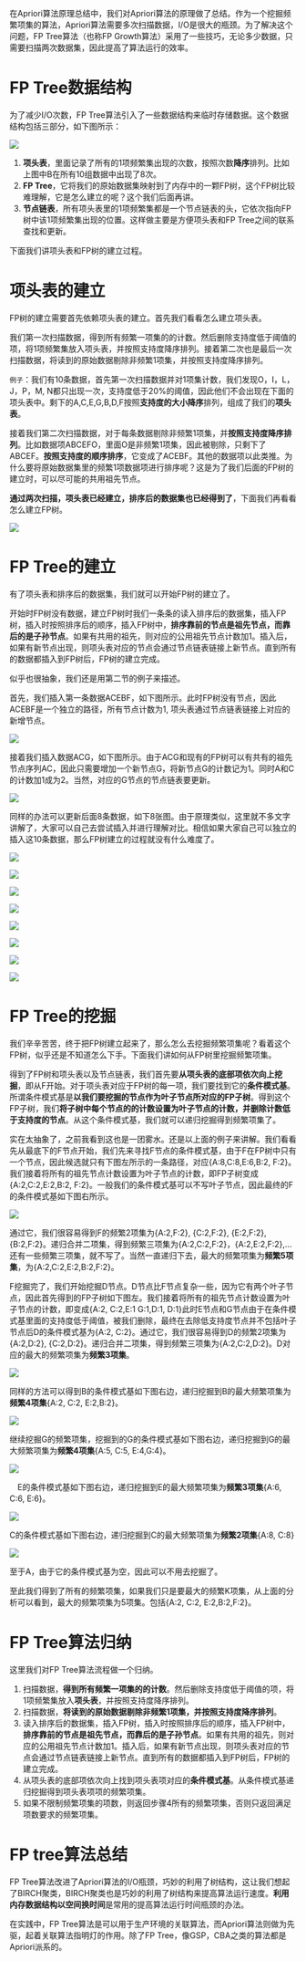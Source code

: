 在Apriori算法原理总结中，我们对Apriori算法的原理做了总结。作为一个挖掘频繁项集的算法，Apriori算法需要多次扫描数据，I/O是很大的瓶颈。为了解决这个问题，FP Tree算法（也称FP Growth算法）采用了一些技巧，无论多少数据，只需要扫描两次数据集，因此提高了算法运行的效率。



# FP Tree数据结构

为了减少I/O次数，FP Tree算法引入了一些数据结构来临时存储数据。这个数据结构包括三部分，如下图所示：

![](https://gitee.com/liuhuihe/Ehe/raw/master/images/FP_Tree-20201215-223659-845557.png)

1. **项头表**，里面记录了所有的1项频繁集出现的次数，按照次数**降序**排列。比如上图中B在所有10组数据中出现了8次。
2. **FP Tree**，它将我们的原始数据集映射到了内存中的一颗FP树，这个FP树比较难理解，它是怎么建立的呢？这个我们后面再讲。
3. **节点链表**，所有项头表里的1项频繁集都是一个节点链表的头，它依次指向FP树中该1项频繁集出现的位置。这样做主要是方便项头表和FP Tree之间的联系查找和更新。

下面我们讲项头表和FP树的建立过程。



# 项头表的建立

FP树的建立需要首先依赖项头表的建立。首先我们看看怎么建立项头表。

我们第一次扫描数据，得到所有频繁一项集的的计数。然后删除支持度低于阈值的项，将1项频繁集放入项头表，并按照支持度降序排列。接着第二次也是最后一次扫描数据，将读到的原始数据剔除非频繁1项集，并按照支持度降序排列。

`例子`：我们有10条数据，首先第一次扫描数据并对1项集计数，我们发现O，I，L，J，P，M, N都只出现一次，支持度低于20%的阈值，因此他们不会出现在下面的项头表中。剩下的A,C,E,G,B,D,F按照**支持度的大小降序**排列，组成了我们的**项头表**。

接着我们第二次扫描数据，对于每条数据剔除非频繁1项集，并**按照支持度降序排列**。比如数据项ABCEFO，里面O是非频繁1项集，因此被剔除，只剩下了ABCEF。**按照支持度的顺序排序**，它变成了ACEBF。其他的数据项以此类推。为什么要将原始数据集里的频繁1项数据项进行排序呢？这是为了我们后面的FP树的建立时，可以尽可能的共用祖先节点。

**通过两次扫描，项头表已经建立，排序后的数据集也已经得到了**，下面我们再看看怎么建立FP树。

![](https://gitee.com/liuhuihe/Ehe/raw/master/images/FP_Tree-20201215-223659-859647.png)

# FP Tree的建立

有了项头表和排序后的数据集，我们就可以开始FP树的建立了。

开始时FP树没有数据，建立FP树时我们一条条的读入排序后的数据集，插入FP树，插入时按照排序后的顺序，插入FP树中，**排序靠前的节点是祖先节点，而靠后的是子孙节点**。如果有共用的祖先，则对应的公用祖先节点计数加1。插入后，如果有新节点出现，则项头表对应的节点会通过节点链表链接上新节点。直到所有的数据都插入到FP树后，FP树的建立完成。

似乎也很抽象，我们还是用第二节的例子来描述。

首先，我们插入第一条数据ACEBF，如下图所示。此时FP树没有节点，因此ACEBF是一个独立的路径，所有节点计数为1, 项头表通过节点链表链接上对应的新增节点。

![](https://gitee.com/liuhuihe/Ehe/raw/master/images/FP_Tree-20201215-223659-875612.png)

接着我们插入数据ACG，如下图所示。由于ACG和现有的FP树可以有共有的祖先节点序列AC，因此只需要增加一个新节点G，将新节点G的计数记为1。同时A和C的计数加1成为2。当然，对应的G节点的节点链表要更新。

![](https://gitee.com/liuhuihe/Ehe/raw/master/images/FP_Tree-20201215-223659-888592.png)

同样的办法可以更新后面8条数据，如下8张图。由于原理类似，这里就不多文字讲解了，大家可以自己去尝试插入并进行理解对比。相信如果大家自己可以独立的插入这10条数据，那么FP树建立的过程就没有什么难度了。

![](https://gitee.com/liuhuihe/Ehe/raw/master/images/FP_Tree-20201215-223659-898570.png)

![](https://gitee.com/liuhuihe/Ehe/raw/master/images/FP_Tree-20201215-223659-905550.png)

![](https://gitee.com/liuhuihe/Ehe/raw/master/images/FP_Tree-20201215-223659-921526.png)

![](https://gitee.com/liuhuihe/Ehe/raw/master/images/FP_Tree-20201215-223659-935492.png)

![](https://gitee.com/liuhuihe/Ehe/raw/master/images/FP_Tree-20201215-223659-951460.png)

![](https://gitee.com/liuhuihe/Ehe/raw/master/images/FP_Tree-20201215-223659-960530.png)

![](https://gitee.com/liuhuihe/Ehe/raw/master/images/FP_Tree-20201215-223659-969512.png)

![](https://gitee.com/liuhuihe/Ehe/raw/master/images/FP_Tree-20201215-223659-980490.png)

# FP Tree的挖掘

我们辛辛苦苦，终于把FP树建立起来了，那么怎么去挖掘频繁项集呢？看着这个FP树，似乎还是不知道怎么下手。下面我们讲如何从FP树里挖掘频繁项集。

得到了FP树和项头表以及节点链表，我们首先要**从项头表的底部项依次向上挖掘**，即从F开始。对于项头表对应于FP树的每一项，我们要找到它的**条件模式基**。所谓条件模式基是**以我们要挖掘的节点作为叶子节点所对应的FP子树**。得到这个FP子树，我们**将子树中每个节点的的计数设置为叶子节点的计数，并删除计数低于支持度的节点**。从这个条件模式基，我们就可以递归挖掘得到频繁项集了。

实在太抽象了，之前我看到这也是一团雾水。还是以上面的例子来讲解。我们看看先从最底下的F节点开始，我们先来寻找F节点的条件模式基，由于F在FP树中只有一个节点，因此候选就只有下图左所示的一条路径，对应{A:8,C:8,E:6,B:2, F:2}。我们接着将所有的祖先节点计数设置为叶子节点的计数，即FP子树变成{A:2,C:2,E:2,B:2, F:2}。一般我们的条件模式基可以不写叶子节点，因此最终的F的条件模式基如下图右所示。

![](https://gitee.com/liuhuihe/Ehe/raw/master/images/FP_Tree-20201215-223659-991469.png)

通过它，我们很容易得到F的频繁2项集为{A:2,F:2}, {C:2,F:2}, {E:2,F:2}, {B:2,F:2}。递归合并二项集，得到频繁三项集为{A:2,C:2,F:2}，{A:2,E:2,F:2},...还有一些频繁三项集，就不写了。当然一直递归下去，最大的频繁项集为**频繁5项集**，为{A:2,C:2,E:2,B:2,F:2}。

F挖掘完了，我们开始挖掘D节点。D节点比F节点复杂一些，因为它有两个叶子节点，因此首先得到的FP子树如下图左。我们接着将所有的祖先节点计数设置为叶子节点的计数，即变成{A:2, C:2,E:1 G:1,D:1, D:1}此时E节点和G节点由于在条件模式基里面的支持度低于阈值，被我们删除，最终在去除低支持度节点并不包括叶子节点后D的条件模式基为{A:2, C:2}。通过它，我们很容易得到D的频繁2项集为{A:2,D:2}, {C:2,D:2}。递归合并二项集，得到频繁三项集为{A:2,C:2,D:2}。D对应的最大的频繁项集为**频繁3项集**。

![](https://gitee.com/liuhuihe/Ehe/raw/master/images/FP_Tree-20201215-223700-002444.png)

同样的方法可以得到B的条件模式基如下图右边，递归挖掘到B的最大频繁项集为**频繁4项集**{A:2, C:2, E:2,B:2}。

![](https://gitee.com/liuhuihe/Ehe/raw/master/images/FP_Tree-20201215-223700-008433.png)

继续挖掘G的频繁项集，挖掘到的G的条件模式基如下图右边，递归挖掘到G的最大频繁项集为**频繁4项集**{A:5, C:5, E:4,G:4}。

![](https://gitee.com/liuhuihe/Ehe/raw/master/images/FP_Tree-20201215-223700-013419.png)

　E的条件模式基如下图右边，递归挖掘到E的最大频繁项集为**频繁3项集**{A:6, C:6, E:6}。

![](https://gitee.com/liuhuihe/Ehe/raw/master/images/FP_Tree-20201215-223700-028390.png)

C的条件模式基如下图右边，递归挖掘到C的最大频繁项集为**频繁2项集**{A:8, C:8}

![](https://gitee.com/liuhuihe/Ehe/raw/master/images/FP_Tree-20201215-223700-046209.png)

至于A，由于它的条件模式基为空，因此可以不用去挖掘了。

至此我们得到了所有的频繁项集，如果我们只是要最大的频繁K项集，从上面的分析可以看到，最大的频繁项集为5项集。包括{A:2, C:2, E:2,B:2,F:2}。



# FP Tree算法归纳

这里我们对FP Tree算法流程做一个归纳。

1. 扫描数据，**得到所有频繁一项集的的计数**。然后删除支持度低于阈值的项，将1项频繁集放入**项头表**，并按照支持度降序排列。
2. 扫描数据，**将读到的原始数据剔除非频繁1项集，并按照支持度降序排列**。
3. 读入排序后的数据集，插入FP树，插入时按照排序后的顺序，插入FP树中，**排序靠前的节点是祖先节点，而靠后的是子孙节点**。如果有共用的祖先，则对应的公用祖先节点计数加1。插入后，如果有新节点出现，则项头表对应的节点会通过节点链表链接上新节点。直到所有的数据都插入到FP树后，FP树的建立完成。
4. 从项头表的底部项依次向上找到项头表项对应的**条件模式基**。从条件模式基递归挖掘得到项头表项项的频繁项集。
5. 如果不限制频繁项集的项数，则返回步骤4所有的频繁项集，否则只返回满足项数要求的频繁项集。



# FP tree算法总结

FP Tree算法改进了Apriori算法的I/O瓶颈，巧妙的利用了树结构，这让我们想起了BIRCH聚类，BIRCH聚类也是巧妙的利用了树结构来提高算法运行速度。**利用内存数据结构以空间换时间**是常用的提高算法运行时间瓶颈的办法。

在实践中，FP Tree算法是可以用于生产环境的关联算法，而Apriori算法则做为先驱，起着关联算法指明灯的作用。除了FP Tree，像GSP，CBA之类的算法都是Apriori派系的。


